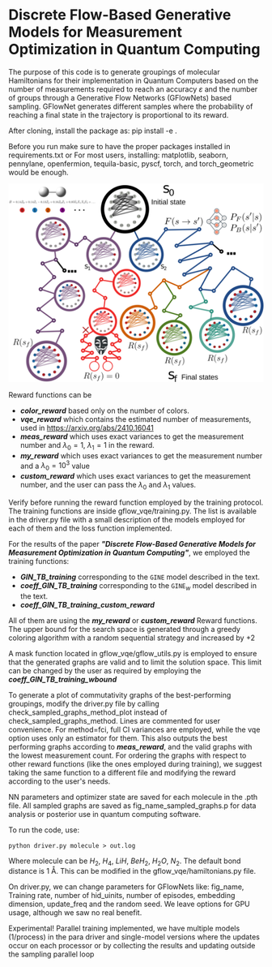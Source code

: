 # Discrete Flow-Based Generative Models for Measurement Optimization in Quantum Computing

The purpose of this code is to generate groupings of molecular Hamiltonians for their implementation in Quantum Computers based on the number of measurements required to reach an accuracy $\varepsilon$ and the number of groups through a Generative Flow Networks (GFlowNets) based sampling.
GFlowNet generates different samples where the probability of reaching a final state in the trajectory is proportional to its reward.

After cloning, install the package as:
pip install -e .

Before you run make sure to have the proper packages installed in requirements.txt 
or
For most users, installing: matplotlib, seaborn, pennylane, openfermion, tequila-basic, pyscf, torch, and torch_geometric would be enough.

![GFlowNet sampling protocol](GFlow.png)


Reward functions can be
- ***color_reward*** based only on the number of colors.
- ***vqe_reward*** which contains the estimated number of measurements, used in https://arxiv.org/abs/2410.16041
- ***meas_reward*** which uses exact variances to get the measurement number and $\lambda_0=1$, $\lambda_1=1$ in the reward.
- ***my_reward*** which uses exact variances to get the measurement number and a $\lambda_0=10^3$ value
- ***custom_reward*** which uses exact variances to get the measurement number, and the user can pass the $\lambda_0$ and $\lambda_1$ values.

Verify before running the reward function employed by the training protocol. The training functions are inside gflow_vqe/training.py. The list is available in the driver.py file with a small description of the models employed for each of them and the loss function implemented.

For the results of the paper ***"Discrete Flow-Based Generative Models for Measurement Optimization in Quantum Computing"***, we employed the training functions:
- ***GIN_TB_training*** corresponding to the $\texttt{GINE}$ model described in the text.
- ***coeff_GIN_TB_training*** corresponding to the $\texttt{GINE}_{w}$ model described in the text.
- ***coeff_GIN_TB_training_custom_reward***

All of them are using the ***my_reward*** or ***custom_reward*** Reward functions. The upper bound for the search space is generated through a greedy coloring algorithm with a random sequential strategy and increased by +2

A mask function located in gflow_vqe/gflow_utils.py is employed to ensure that the generated graphs are valid and to limit the solution space. This limit can be changed by the user as required by employing the ***coeff_GIN_TB_training_wbound*** 

To generate a plot of commutativity graphs of the best-performing groupings, modify the driver.py file by calling 
check_sampled_graphs_method_plot instead of check_sampled_graphs_method. Lines are commented for user convenience. For method=fci, full CI variances are employed, while the vqe option uses only an estimator for them. This also outputs the best performing graphs according to ***meas_reward***, and the valid graphs with the lowest measurement count. For ordering the graphs with respect to other reward functions (like the ones employed during training), we suggest taking the same function to a different file and modifying the reward according to the user's needs.

NN parameters and optimizer state are saved for each molecule in the .pth file.
All sampled graphs are saved as fig_name_sampled_graphs.p for data analysis or posterior use in quantum computing software.

To run the code, use:

```
python driver.py molecule > out.log
```

Where molecule can be $H_2$, $H_4$, $LiH$, $BeH_2$, $H_2O$, $N_2$. The default bond distance is 1 Å. This can be modified in the gflow_vqe/hamiltonians.py file. 

On driver.py, we can change parameters for GFlowNets like:
fig_name, Training rate, number of hid_uinits, number of episodes, embedding dimension, update_freq and the random seed. We leave options for GPU usage, although we saw no real benefit. 

Experimental! Parallel training implemented, we have multiple models (1/process) in the para driver and single-model versions where the updates occur on each processor or by collecting the results and updating outside the sampling parallel loop 
